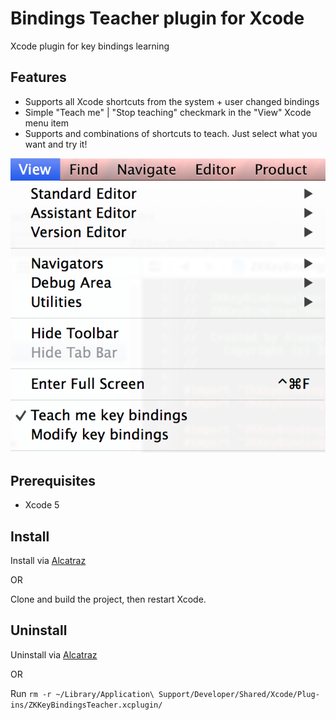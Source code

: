 # Bindings Teacher plugin for Xcode

Xcode plugin for key bindings learning


## Features

- Supports all Xcode shortcuts from the system + user changed bindings
- Simple "Teach me" | "Stop teaching" checkmark in the "View" Xcode menu item
- Supports and combinations of shortcuts to teach. Just select what you want and try it! 

![Menu](https://github.com/zulkis/ZKKeyBindingsTeacher/raw/master/menu.png)


## Prerequisites

- Xcode 5


## Install

Install via [Alcatraz](http://alcatraz.io/)

OR

Clone and build the project, then restart Xcode.

## Uninstall

Uninstall via [Alcatraz](http://alcatraz.io/)

OR

Run `rm -r ~/Library/Application\ Support/Developer/Shared/Xcode/Plug-ins/ZKKeyBindingsTeacher.xcplugin/`